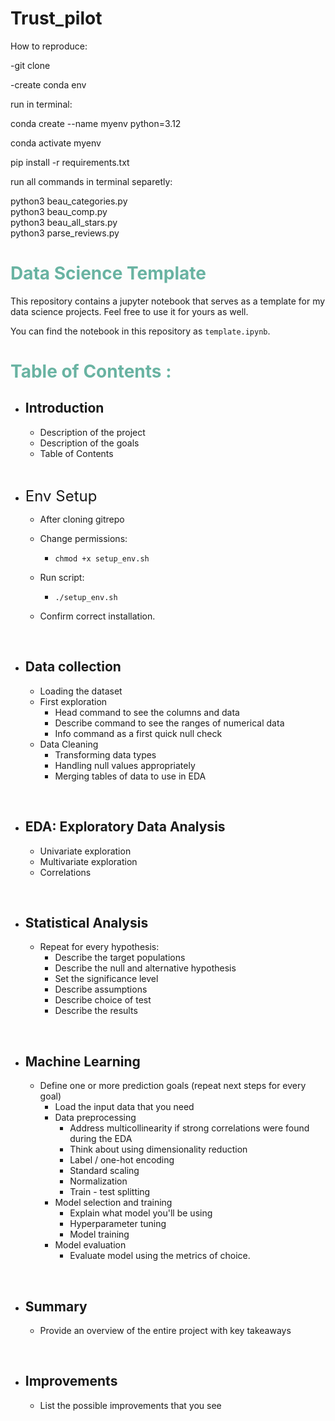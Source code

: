 # Trust_pilot


How to reproduce:

-git clone  

-create conda env  


run in terminal:

conda create --name myenv python=3.12  

conda activate myenv  


pip install -r requirements.txt





run all commands in terminal separetly:  

python3 beau_categories.py  
python3 beau_comp.py  
python3 beau_all_stars.py  
python3 parse_reviews.py


# <span style="color:#69b3a2"> Data Science Template </span>

This repository contains a jupyter notebook that serves as a template for my data science projects. Feel free to use it for yours as well.

You can find the notebook in this repository as `template.ipynb`.

# <b style="color:#69b3a2"> Table of Contents : </b>

- Introduction
  -
  - Description of the project
  - Description of the goals
  - Table of Contents

&nbsp;

- <span style="font-size: 24px;"> Env Setup</span>

  - After cloning gitrepo
  - Change permissions:
    - `chmod +x setup_env.sh`
  - Run script:
    - `./setup_env.sh`
  
  - Confirm correct installation.

&nbsp;

- Data collection
  -
  - Loading the dataset
  - First exploration
    - Head command to see the columns and data
    - Describe command to see the ranges of numerical data
    - Info command as a first quick null check
  - Data Cleaning
    - Transforming data types
    - Handling null values appropriately
    - Merging tables of data to use in EDA

&nbsp;

- EDA: Exploratory Data Analysis
  -
  - Univariate exploration
  - Multivariate exploration
  - Correlations

&nbsp;

- Statistical Analysis
  -
  - Repeat for every hypothesis:
    - Describe the target populations
    - Describe the null and alternative hypothesis
    - Set the significance level
    - Describe assumptions
    - Describe choice of test
    - Describe the results

&nbsp;

- Machine Learning
  -
  - Define one or more prediction goals (repeat next steps for every goal)
    - Load the input data that you need
    - Data preprocessing
      - Address multicollinearity if strong correlations were found during the EDA
      - Think about using dimensionality reduction
      - Label / one-hot encoding
      - Standard scaling
      - Normalization
      - Train - test splitting
    - Model selection and training
      - Explain what model you'll be using
      - Hyperparameter tuning
      - Model training
    - Model evaluation
      - Evaluate model using the metrics of choice.

&nbsp;

- Summary
  -
  - Provide an overview of the entire project with key takeaways

&nbsp;

- Improvements
  -
  - List the possible improvements that you see


